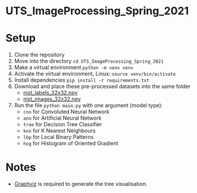 # UTS_ImageProcessing_Spring_2021

# Setup
1. Clone the repository
2. Move into the directory `cd UTS_ImageProcessing_Spring_2021`
3. Make a virtual environment `python -m venv venv`
4. Activate the virtual environment, Linux: `source venv/bin/activate`
5. Install dependencies `pip install -r requirements.txt`
6. Download and place these pre-processed datasets into the same folder
    - [nist_labels_32x32.npy](https://drive.google.com/file/d/1IShRUWZBsqUVaXeCvRtw-vaygkl-fS4u/view?usp=sharing)
    - [nist_images_32x32.npy](https://drive.google.com/file/d/1G0I4A44psw2PsP_zzQBYikSoFSEmjz4f/view?usp=sharing)
7. Run the file `python main.py` with one argument (model type):
    - `cnn` for Convoluted Neural Network
    - `ann` for Artificial Neural Network
    - `tree` for Decision Tree Classifier
    - `knn` for K Nearest Neighbours
    - `lbp` for Local Binary Patterns
    - `hog` for Histogram of Oriented Gradient

# Notes
- [Graphviz](https://graphviz.org/download/) is required to generate the tree visualisation.